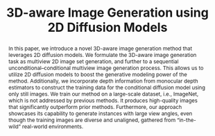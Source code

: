---
id: "ivid"
title: "3D-aware Image Generation using 2D Diffusion Models"
authors: "<span class='me'>Jianfeng Xiang</span>, Jiaolong Yang, Binbin Huang, Xin Tong"
location: "arXiv 2023"
teaser: "/videos/ivid.mp4"
teaser_type: "video"
page_url: "https://jeffreyxiang.github.io/ivid/"
abstract: "In this paper, we introduce a novel 3D-aware image generation method that leverages 2D diffusion models. We formulate the 3D-aware image generation task as multiview 2D image set generation, and further to a sequential unconditional–conditional multiview image generation process. This allows us to utilize 2D diffusion models to boost the generative modeling power of the method. Additionally, we incorporate depth information from monocular depth estimators to construct the training data for the conditional diffusion model using only still images. We train our method on a large-scale dataset, i.e., ImageNet, which is not addressed by previous methods. It produces high-quality images that significantly outperform prior methods. Furthermore, our approach showcases its capability to generate instances with large view angles, even though the training images are diverse and unaligned, gathered from “in-the-wild” real-world environments."
---